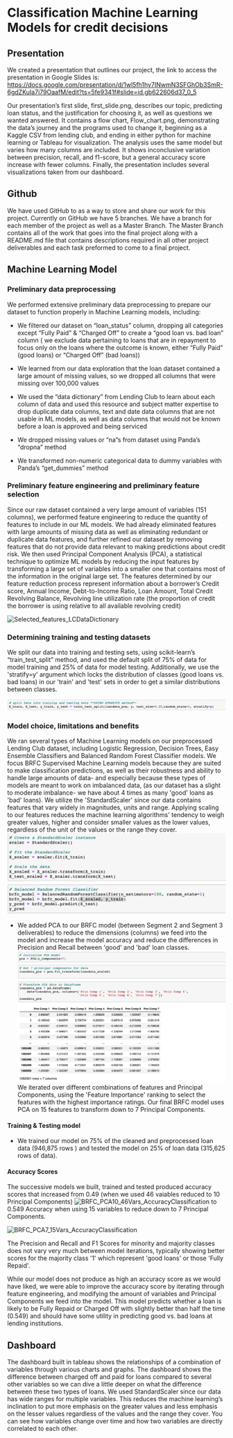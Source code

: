# Classification Machine Learning Models for credit decisions

## Presentation
We created a presentation that outlines our project, the link to access the presentation in Google Slides is: https://docs.google.com/presentation/d/1wl5fh1hy7INwmN3SFGhOb3SmR-6gdZKuIa7i79OaafM/edit?ts=5fe9341f#slide=id.gb622606d37_0_5

Our presentation’s first slide, first_slide.png, describes our topic, predicting loan status, and the justification for choosing it, as well as questions we wanted answered. It contains a flow chart, Flow_chart.png, demonstrating the data’s journey and the programs used to change it, beginning as a Kaggle CSV from lending club, and ending in either python for machine learning or Tableau for visualization. The analysis uses the same model but varies how many columns are included. It shows inconclusive variation between precision, recall, and f1-score, but a general accuracy score increase with fewer columns. Finally, the presentation includes several visualizations taken from our dashboard.


## Github
We have used GitHub to as a way to store and share our work for this project. Currently on GitHub we have 5 branches. We have a branch for each member of the project as well as a Master Branch. The Master Branch contains all of the work that goes into the final project along with a README.md file that contains descriptions required in all other project deliverables and each task preformed to come to a final project. 

## Machine Learning Model

### Preliminary data preprocessing
We performed extensive preliminary data preprocessing to prepare our dataset to function properly in Machine Learning models, including:

* We filtered our dataset on “loan_status” column, dropping all categories except “Fully Paid” & “Charged Off” to create a “good loan vs. bad loan” column ( we exclude data pertaining to loans that are in repayment to focus only on the loans where the outcome is known, either “Fully Paid” (good loans) or “Charged Off” (bad loans))

* We learned from our data exploration that the loan dataset contained a large amount of missing values, so we dropped all columns that were missing over 100,000 values

* We used the “data dictionary” from Lending Club to learn about each column of data and used this resource and subject matter expertise to drop duplicate data columns, text and date data columns that are not usable in ML models, as well as data columns that would not be known before a loan is approved and being serviced
* We dropped missing values or “na”s from dataset using Panda’s “dropna” method
* We transformed non-numeric categorical data to dummy variables with Panda’s “get_dummies” method

### Preliminary feature engineering and preliminary feature selection
Since our raw dataset contained a very large amount of variables (151 columns), we performed feature engineering to reduce the quantity of features to include in our ML models. We had already eliminated features with large amounts of missing data as well as eliminating redundant or duplicate data features, and further refined our dataset by removing features that do not provide data relevant to making predictions about credit risk. We then used Principal Component Analysis (PCA), a statistical technique to optimize ML models by reducing the input features by transforming a large set of variables into a smaller one that contains most of the information in the original large set.
The features determined by our feature reduction process represent information about a borrower’s Credit score, Annual Income, Debt-to-Income Ratio, Loan Amount, Total Credit Revolving Balance, Revolving line utilization rate (the proportion of credit the borrower is using relative to all available revolving credit)

![Selected_features_LCDataDictionary](https://github.com/JRHattan/ML_Models_For_Credit_Decisions/blob/main/Resources/Selected_features%20_LCDataDictionary.png) 

### Determining training and testing datasets
We split our data into training and testing sets, using scikit-learn’s “train_test_split” method, and used the default split of 75% of data for model training and 25% of data for model testing. Additionally, we use the 'stratify=y' argument which locks the distribution of classes (good loans vs. bad loans) in our 'train' and 'test' sets in order to get a similar distributions between classes.

![Test_train_split-stratify](./Resources/Test_train_split-stratify.png)

### Model choice, limitations and benefits
We ran several types of Machine Learning models on our preprocessed Lending Club dataset, including Logistic Regression, Decision Trees, Easy Ensemble Classifiers and Balanced Random Forest Classifier models. We focus BRFC Supervised Machine Learning models because they are suited to make classification predictions, as well as their robustness and ability to handle large amounts of data- and especially because these types of models are meant to work on imbalanced data, (as our dataset has a slight to moderate imbalance- we have about 4 times as many 'good' loans as 'bad' loans). We utilize the 'StandardScaler' since our data contains features that vary widely in magnitudes, units and range. Applying scaling to our features reduces the machine learning algorithms' tendency to weigh greater values, higher and consider smaller values as the lower values, regardless of the unit of the values or the range they cover.
![BRFC_model_scaled](./Resources/BRFC_model_scaled.png)

* We added PCA to our BRFC model (between Segment 2 and Segment 3 deliverables) to reduce the dimensions (columns) we feed into the model and increase the model accuracy and reduce the differences in Precision and Recall between 'good' and 'bad' loan classes. 
![PCA_15variables-7Components](./Resources/PCA_15variables-7Components.png)
We iterated over different combinations of features and Principal Components, using the 'Feature Importance' ranking to select the features with the highest importance ratings. Our final BRFC model uses PCA on 15 features to transform down to 7 Principal Components.

#### Training & Testing model
* We trained our model on 75% of the cleaned and preprocessed loan data (946,875 rows ) and tested the model on 25% of loan data (315,625 rows of data). 
    
#### Accuracy Scores
The successive models we built, trained and tested produced accuracy scores that increased from 0.49 (when we used 46 vaiables reduced to 10 Principal Components) 
![BRFC_PCA10_46Vars_AccuracyClassification](./BRFC_PCA10_46Vars_AccuracyClassification.png)
to 0.549 Accuracy when using 15 variables to reduce down to 7 Principal Components.

![BRFC_PCA7_15Vars_AccuracyClassification](./BRFC_PCA7_15Vars_AccuracyClassification.png)

The Precision and Recall and F1 Scores for minority and majority classes does not vary very much between model iterations, typically showing better scores for the majority class '1' which represent 'good loans' or those 'Fully Repaid'.

While our model does not produce as high an accuracy score as we would have liked, we were able to improve the accuracy score by iterating through feature engineering, and modifying the amount of variables and Principal Components we feed into the model. This model predicts whether a loan is likely to be Fully Repaid or Charged Off with slightly better than half the time (0.549) and should have some utility in predicting good vs. bad loans at lending institutions. 


## Dashboard
The dashboard built in tableau shows the relationships of a combination of variables through various charts and graphs. The dashboard shows the difference between charged off and paid for loans compared to several other variables so we can dive a little deeper on what the difference between these two types of loans. We used StandardScaler since our data has wide ranges for multiple variables. This reduces the machine learning’s inclination to put more emphasis on the greater values and less emphasis on the lesser values regardless of the values and the range they cover. You can see how variables change over time and how two variables are directly correlated to each other.
